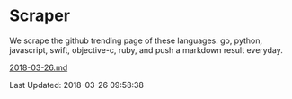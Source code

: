 # Scraper

We scrape the github trending page of these languages: go, python, javascript, swift, objective-c, ruby, and push a markdown result everyday.

[2018-03-26.md](https://github.com/henson/Scraper/blob/master/2018-03-26.md)

Last Updated: 2018-03-26 09:58:38
